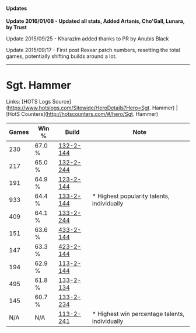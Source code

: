#### Updates
**Update 2016/01/08 - Updated all stats, Added Artanis, Cho'Gall, Lunara, by Trust**

Update 2015/09/25 - Kharazim added thanks to PR by Anubis Black

Update 2015/09/17 - First post Rexxar patch numbers, resetting the total games, potentially shifting builds around a lot.

***

# Sgt. Hammer

Links: [HOTS Logs Source](https://www.hotslogs.com/Sitewide/HeroDetails?Hero=Sgt. Hammer) | [HotS Counters](http://hotscounters.com/#/hero/Sgt. Hammer)

Games  | Win %  | Build     | Note
-----  | -----  | -----     | ----
230    | 67.0 % | [132-2-144](http://www.heroesfire.com/hots/talent-calculator/sergeant-hammer#hCCW) | 
217    | 65.0 % | [132-2-244](http://www.heroesfire.com/hots/talent-calculator/sergeant-hammer#hCE4) | 
191    | 64.9 % | [123-2-144](http://www.heroesfire.com/hots/talent-calculator/sergeant-hammer#gsEG) | 
933    | 64.4 % | [133-2-144](http://www.heroesfire.com/hots/talent-calculator/sergeant-hammer#hEem) | * Highest popularity talents, individually
409    | 64.1 % | [133-2-244](http://www.heroesfire.com/hots/talent-calculator/sergeant-hammer#hEgK) | 
151    | 63.6 % | [433-2-144](http://www.heroesfire.com/hots/talent-calculator/sergeant-hammer#sh3m) | 
147    | 63.3 % | [423-2-144](http://www.heroesfire.com/hots/talent-calculator/sergeant-hammer#sIfG) | 
194    | 62.9 % | [113-2-144](http://www.heroesfire.com/hots/talent-calculator/sergeant-hammer#gTpm) | 
495    | 61.8 % | [133-2-134](http://www.heroesfire.com/hots/talent-calculator/sergeant-hammer#hEec) | 
145    | 60.7 % | [133-2-234](http://www.heroesfire.com/hots/talent-calculator/sergeant-hammer#hEgA) | 
N/A    | N/A    | [113-2-241](http://www.heroesfire.com/hots/talent-calculator/sergeant-hammer#gTrH) | * Highest win percentage talents, individually
